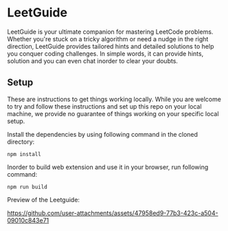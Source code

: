 # LeetGuide

LeetGuide is your ultimate companion for mastering LeetCode problems. Whether you're stuck on a tricky algorithm or need a nudge in the right direction, LeetGuide provides tailored hints and detailed solutions to help you conquer coding challenges. In simple words, it can provide hints, solution and you can even chat inorder to clear your doubts.

## Setup
These are instructions to get things working locally. While you are welcome to try and follow these instructions and set up this repo on your local machine, we provide no guarantee of things working on your specific local setup.

Install the dependencies by using following command in the cloned directory:
```
npm install
```
Inorder to build web extension and use it in your browser, run following command:
```
npm run build
```
Preview of the Leetguide: 

https://github.com/user-attachments/assets/47958ed9-77b3-423c-a504-09010c843e71

